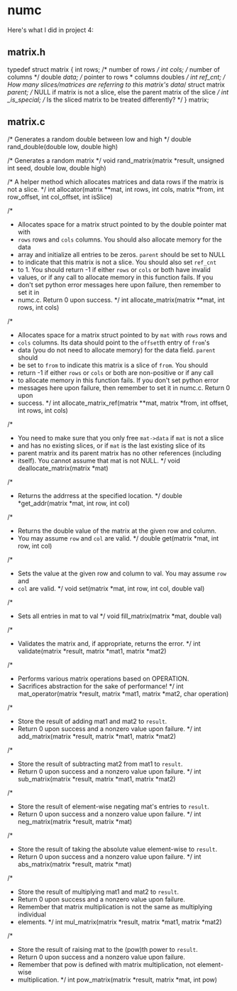 # numc

Here's what I did in project 4:
## matrix.h
typedef struct matrix {
    int rows;              /* number of rows */
    int cols;              /* number of columns */
    double *data;          /* pointer to rows * columns doubles */
    int *ref_cnt;          /* How many slices/matrices are referring to this matrix's data*/
    struct matrix *parent; /* NULL if matrix is not a slice, else the parent matrix of
                           the slice */
    int _is_special;       /* Is the sliced matrix to be treated differently? */
} matrix;


## matrix.c
/* Generates a random double between low and high */
double rand_double(double low, double high)

/* Generates a random matrix */
void rand_matrix(matrix *result, unsigned int seed, double low, double high)

/* A helper method which allocates matrices and data rows if the matrix is
 not a slice. */
int allocator(matrix **mat, int rows, int cols, matrix *from, int row_offset, int col_offset, int isSlice)

/*
 * Allocates space for a matrix struct pointed to by the double pointer mat with
 * `rows` rows and `cols` columns. You should also allocate memory for the data
 * array and initialize all entries to be zeros. `parent` should be set to NULL
 * to indicate that this matrix is not a slice. You should also set `ref_cnt`
 * to 1. You should return -1 if either `rows` or `cols` or both have invalid
 * values, or if any call to allocate memory in this function fails. If you
 * don't set python error messages here upon failure, then remember to set it in
 * numc.c. Return 0 upon success.
 */
int allocate_matrix(matrix **mat, int rows, int cols)

/*
 * Allocates space for a matrix struct pointed to by `mat` with `rows` rows and
 * `cols` columns. Its data should point to the `offset`th entry of `from`'s
 * data (you do not need to allocate memory) for the data field. `parent` should
 * be set to `from` to indicate this matrix is a slice of `from`. You should
 * return -1 if either `rows` or `cols` or both are non-positive or if any call
 * to allocate memory in this function fails. If you don't set python error
 * messages here upon failure, then remember to set it in numc.c. Return 0 upon
 * success.
 */
int allocate_matrix_ref(matrix **mat, matrix *from, int offset, int rows, int cols)

/*
 * You need to make sure that you only free `mat->data` if `mat` is not a slice
 * and has no existing slices, or if `mat` is the last existing slice of its
 * parent matrix and its parent matrix has no other references (including
 * itself). You cannot assume that mat is not NULL.
 */
void deallocate_matrix(matrix *mat)

/*
 * Returns the addrress at the specified location.
 */
double *get_addr(matrix *mat, int row, int col)

/*
 * Returns the double value of the matrix at the given row and column.
 * You may assume `row` and `col` are valid.
 */
double get(matrix *mat, int row, int col)

/*
 * Sets the value at the given row and column to val. You may assume `row` and
 * `col` are valid.
 */
void set(matrix *mat, int row, int col, double val)

/*
 * Sets all entries in mat to val
 */
void fill_matrix(matrix *mat, double val)

/*
 * Validates the matrix and, if appropriate, returns the error. */
int validate(matrix *result, matrix *mat1, matrix *mat2)

/*
 * Performs various matrix operations based on OPERATION.
 * Sacrifices abstraction for the sake of performance!
 */
int mat_operator(matrix *result, matrix *mat1, matrix *mat2, char operation)

/*
 * Store the result of adding mat1 and mat2 to `result`.
 * Return 0 upon success and a nonzero value upon failure.
 */
int add_matrix(matrix *result, matrix *mat1, matrix *mat2)

/*
 * Store the result of subtracting mat2 from mat1 to `result`.
 * Return 0 upon success and a nonzero value upon failure.
 */
int sub_matrix(matrix *result, matrix *mat1, matrix *mat2)

/*
 * Store the result of element-wise negating mat's entries to `result`.
 * Return 0 upon success and a nonzero value upon failure.
 */
int neg_matrix(matrix *result, matrix *mat)

/*
 * Store the result of taking the absolute value element-wise to `result`.
 * Return 0 upon success and a nonzero value upon failure.
 */
int abs_matrix(matrix *result, matrix *mat)

/*
 * Store the result of multiplying mat1 and mat2 to `result`.
 * Return 0 upon success and a nonzero value upon failure.
 * Remember that matrix multiplication is not the same as multiplying individual
 * elements.
 */
int mul_matrix(matrix *result, matrix *mat1, matrix *mat2)

/*
 * Store the result of raising mat to the (pow)th power to `result`.
 * Return 0 upon success and a nonzero value upon failure.
 * Remember that pow is defined with matrix multiplication, not element-wise
 * multiplication.
 */
int pow_matrix(matrix *result, matrix *mat, int pow)
